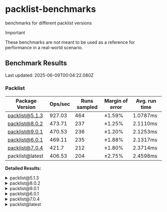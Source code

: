 # packlist-benchmarks

benchmarks for different packlist versions

> [!IMPORTANT]
> These benchmarks are not meant to be used as a reference for performance in a real-world scenario.

<!-- bench:start -->

## Benchmark Results

Last updated: 2025-06-09T00:04:22.080Z

### Packlist

| Package Version | Ops/sec | Runs sampled | Margin of error | Avg. run time |
| --------------- | ------- | ------------ | --------------- | ------------- |
| packlist@5.1.3  | 927.03  | 464          | ±1.59%          | 1.0787ms      |
| packlist@8.0.2  | 473.71  | 237          | ±1.25%          | 2.1110ms      |
| packlist@9.0.1  | 470.53  | 236          | ±1.20%          | 2.1253ms      |
| packlist@6.0.1  | 469.11  | 235          | ±1.88%          | 2.1317ms      |
| packlist@7.0.4  | 421.7   | 212          | ±1.80%          | 2.3714ms      |
| packlist@latest | 406.53  | 204          | ±2.75%          | 2.4598ms      |

**Detailed Results:**

<details><summary>packlist@5.1.3</summary>

- **Median:** 1.0074ms
- **Min:** 0.9131ms
- **Max:** 3.7941ms
- **Standard Deviation:** 0.1882ms
- **75th Percentile:** 1.1844ms
- **99th Percentile:** 1.5429ms
- **99.5th Percentile:** 1.6825ms
- **99.9th Percentile:** 3.7941ms

</details>

<details><summary>packlist@8.0.2</summary>

- **Median:** 2.0484ms
- **Min:** 1.8858ms
- **Max:** 3.3938ms
- **Standard Deviation:** 0.2070ms
- **75th Percentile:** 2.1062ms
- **99th Percentile:** 2.9605ms
- **99.5th Percentile:** 2.9827ms
- **99.9th Percentile:** 3.3938ms

</details>

<details><summary>packlist@9.0.1</summary>

- **Median:** 2.0631ms
- **Min:** 1.9367ms
- **Max:** 3.1501ms
- **Standard Deviation:** 0.1999ms
- **75th Percentile:** 2.1140ms
- **99th Percentile:** 3.0258ms
- **99.5th Percentile:** 3.1100ms
- **99.9th Percentile:** 3.1501ms

</details>

<details><summary>packlist@6.0.1</summary>

- **Median:** 2.1572ms
- **Min:** 1.7069ms
- **Max:** 4.3641ms
- **Standard Deviation:** 0.3127ms
- **75th Percentile:** 2.2404ms
- **99th Percentile:** 3.1277ms
- **99.5th Percentile:** 3.5082ms
- **99.9th Percentile:** 4.3641ms

</details>

<details><summary>packlist@7.0.4</summary>

- **Median:** 2.2754ms
- **Min:** 1.9823ms
- **Max:** 3.4682ms
- **Standard Deviation:** 0.3174ms
- **75th Percentile:** 2.6179ms
- **99th Percentile:** 3.3137ms
- **99.5th Percentile:** 3.3712ms
- **99.9th Percentile:** 3.4682ms

</details>

<details><summary>packlist@latest</summary>

- **Median:** 2.2733ms
- **Min:** 2.0129ms
- **Max:** 5.2339ms
- **Standard Deviation:** 0.4934ms
- **75th Percentile:** 2.5925ms
- **99th Percentile:** 4.4791ms
- **99.5th Percentile:** 4.5415ms
- **99.9th Percentile:** 5.2339ms

</details>

<!-- bench:end -->

